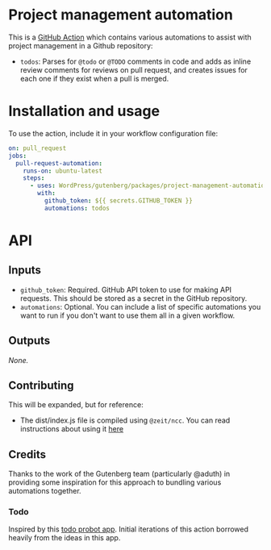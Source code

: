 # Project management automation

This is a [GitHub Action](https://help.github.com/en/categories/automating-your-workflow-with-github-actions) which contains various automations to assist with project management in a Github repository:

- `todos`: Parses for `@todo` or `@TODO` comments in code and adds as inline review comments for reviews on pull request, and creates issues for each one if they exist when a pull is merged.

# Installation and usage

To use the action, include it in your workflow configuration file:

```yaml
on: pull_request
jobs:
  pull-request-automation:
    runs-on: ubuntu-latest
    steps:
      - uses: WordPress/gutenberg/packages/project-management-automation@master
        with:
          github_token: ${{ secrets.GITHUB_TOKEN }}
          automations: todos

```

# API

## Inputs

- `github_token`: Required. GitHub API token to use for making API requests. This should be stored as a secret in the GitHub repository.
- `automations`: Optional. You can include a list of specific automations you want to run if you don't want to use them all in a given workflow.

## Outputs

_None._

## Contributing

This will be expanded, but for reference:

- The dist/index.js file is compiled using `@zeit/ncc`. You can read instructions about using it [here](https://help.github.com/en/actions/building-actions/creating-a-javascript-action#commit-tag-and-push-your-action-to-github)

## Credits

Thanks to the work of the Gutenberg team (particularly @aduth) in providing some inspiration for this approach to bundling various automations together.

### Todo

Inspired by this [todo probot app](https://github.com/JasonEtco/todo). Initial iterations of this action borrowed heavily from the ideas in this app.
